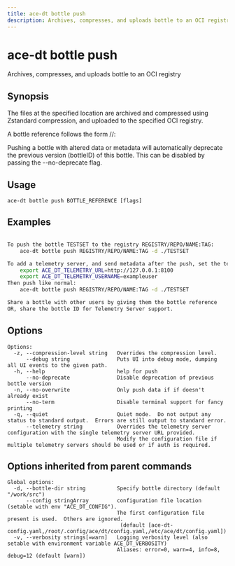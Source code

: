 ```yaml
---
title: ace-dt bottle push
description: Archives, compresses, and uploads bottle to an OCI registry
---
```


<!--
This documentation is auto generated by a script.
Please do not edit this file directly.
-->

<!-- markdownlint-disable-next-line single-title -->
# ace-dt bottle push

Archives, compresses, and uploads bottle to an OCI registry

## Synopsis

The files at the specified location are archived and compressed using Zstandard compression, and uploaded to the specified OCI registry.
	
A bottle reference follows the form <registry>/<repository>/<name>:<tag>

Pushing a bottle with altered data or metadata will automatically deprecate 
the previous version (bottleID) of this bottle. This can be disabled 
by passing the --no-deprecate flag.

## Usage

```plaintext
ace-dt bottle push BOTTLE_REFERENCE [flags]
```

## Examples

```sh

To push the bottle TESTSET to the registry REGISTRY/REPO/NAME:TAG:
	ace-dt bottle push REGISTRY/REPO/NAME:TAG -d ./TESTSET

To add a telemetry server, and send metadata after the push, set the telemetry URL and username (see ace-dt config --help):
	export ACE_DT_TELEMETRY_URL=http://127.0.0.1:8100
	export ACE_DT_TELEMETRY_USERNAME=exampleuser
Then push like normal:
	ace-dt bottle push REGISTRY/REPO/NAME:TAG -d ./TESTSET

Share a bottle with other users by giving them the bottle reference
OR, share the bottle ID for Telemetry Server support.

```

## Options

```plaintext
Options:
  -z, --compression-level string   Overrides the compression level.
      --debug string               Puts UI into debug mode, dumping all UI events to the given path.
  -h, --help                       help for push
      --no-deprecate               Disable deprecation of previous bottle version
  -n, --no-overwrite               Only push data if if doesn't already exist
      --no-term                    Disable terminal support for fancy printing
  -q, --quiet                      Quiet mode.  Do not output any status to standard output.  Errors are still output to standard error.
      --telemetry string           Overrides the telemetry server configuration with the single telemetry server URL provided.  
                                   Modify the configuration file if multiple telemetry servers should be used or if auth is required.
```

## Options inherited from parent commands

```plaintext
Global options:
  -d, --bottle-dir string          Specify bottle directory (default "/work/src")
      --config stringArray         configuration file location (setable with env "ACE_DT_CONFIG").
                                   The first configuration file present is used.  Others are ignored.
                                    (default [ace-dt-config.yaml,/root/.config/ace/dt/config.yaml,/etc/ace/dt/config.yaml])
  -v, --verbosity strings[=warn]   Logging verbosity level (also setable with environment variable ACE_DT_VERBOSITY)
                                   Aliases: error=0, warn=4, info=8, debug=12 (default [warn])
```
